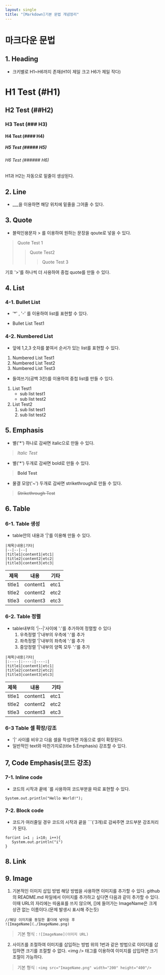 ```yaml
---
layout: single
title: "[Markdown]기본 문법 개념정리"
---
```


# 마크다운 문법
## 1. Heading
- 크키별로 H1~H6까지 존재(H1이 제일 크고 H6가 제일 작다)

# H1 Test (#H1)
## H2 Test (##H2)
### H3 Test (### H3)
#### H4 Test (#### H4)
##### H5 Test (##### H5)
###### H6 Test (###### H6)

H1과 H2는 자동으로 밑줄이 생상된다.

## 2. Line
- ___을 이용하면 해당 위치에 밑줄을 그어줄 수 있다.


## 3. Quote
- 블럭인용문자 > 를 이용하여 원하는 문장을 qoute로 넣을 수 있다.

>Quote Test 1
>>Quote Test2
>>>Quote Test 3

기호 '>'를 하나씩 더 사용하여 중첩 quote를 만들 수 있다.


## 4. List
### 4-1. Bullet List
- '*' , '-' 를 이용하여 list를 표현할 수 있다.

* Bullet List Test1

### 4-2. Numbered List
- 앞에 1,2,3 숫자를 붙여서 순서가 있는 list를 표현할 수 있다.

1. Numbered List Test1
2. Numbered List Test2
3. Numbered List Test3

- 들여쓰기(공백 3칸)를 이용하여 중첩 list를 만들 수 있다.

1. List Test1
   - sub list test1
   - sub list test2
2. List Test2
    1. sub list test1
    2. sub list test2

## 5. Emphasis
- 별('*') 하나로 감싸면 italic으로 만들 수 있다.

> *Italic Test*

- 별('*') 두개로 감싸면 bold로 만들 수 있다.

> **Bold Test**

- 물결 모양('~') 두개로 감싸면 strikethrough로 만들 수 있다.

> ~~Strikethrough Test~~

## 6. Table
### 6-1. Table 생성
- table안의 내용과 '|'를 이용해 만들 수 있다.

```
|제목|내용|기타|
|--|--|--|
|title1|content1|etc1|
|title2|content2|etc2|
|title3|content3|etc3|
```

|제목|내용|기타|
|--|--|--|
|title1|content1|etc1|
|title2|content2|etc2|
|title3|content3|etc3|

### 6-2. Table 정렬
- table내부의 '|--|'사이에 ':'를 추가하여 정렬할 수 있다
   1. 우측정렬 '|'내부의 우측에 ':'를 추가
   2. 좌측정렬 '|'내부의 좌측에 ':'를 추가
   3. 중앙정렬 '|'내부의 양쪽 모두 ':'를 추가


```
|제목|내용|기타|
|:----|:----:|----:|
|title1|content1|etc1|
|title2|content2|etc2|
|title3|content3|etc3|
```

|제목|내용|기타|
|:----|:----:|----:|
|title1|content1|etc1|
|title2|content2|etc2|
|title3|content3|etc3|

### 6-3 Table 셀 확장/강조
- '|' 사이를 비우고 다음 셀을 작성하면 자동으로 셀이 확장된다.
- 일반적인 text와 마찬가지로(title 5.Emphasis) 강조할 수 있다.

## 7, Code Emphasis(코드 강조)
### 7-1. Inline code
- 코드의 시작과 끝에  `를 사용하여 코드부분을 따로 표현할 수 있다.

`System.out.println("Hello World!");`

### 7-2. Block code
- 코드가 여러줄일 경우 코드의 시작과 끝을 ```(`3개)로 감싸주면 코드부분 강조처리가 된다.

```
for(int i=1 ; i<10; i++){
   System.out.println("i")
}
```

## 8. Link

## 9. Image
1. 기본적인 이미지 삽입 방법
해당 방법을 사용하면 이미지를 추가할 수 있다. github의 README.md 파일에서 이미지를 추가하고 싶다면 다음과 같이 추가할 수 있다.
이때 URL의 자리에는 따옴표를 쓰지 않으며, []에 들어가는 ImageName은 크게 상관 없는 이름이다.(문제 발생시 표시해 주는듯)
```
//해당 이미지를 동일한 폴더에 넣어둔 후
![ImageName](./ImageName.png)
```
> 기본 형식 : `![ImageName](이미지 URL)`

2. 사이즈를 조절하여 이미지를 삽입하는 방법
위의 1번과 같은 방법으로 이미지를 삽입하면 크기를 조절할 수 없다.
\<img /> 태그를 이용하여 이미지를 삽입하면 크기 조절이 가능하다.

> 기본 형식 : `<img src="ImageName.png" width="200" height="400"/>`


